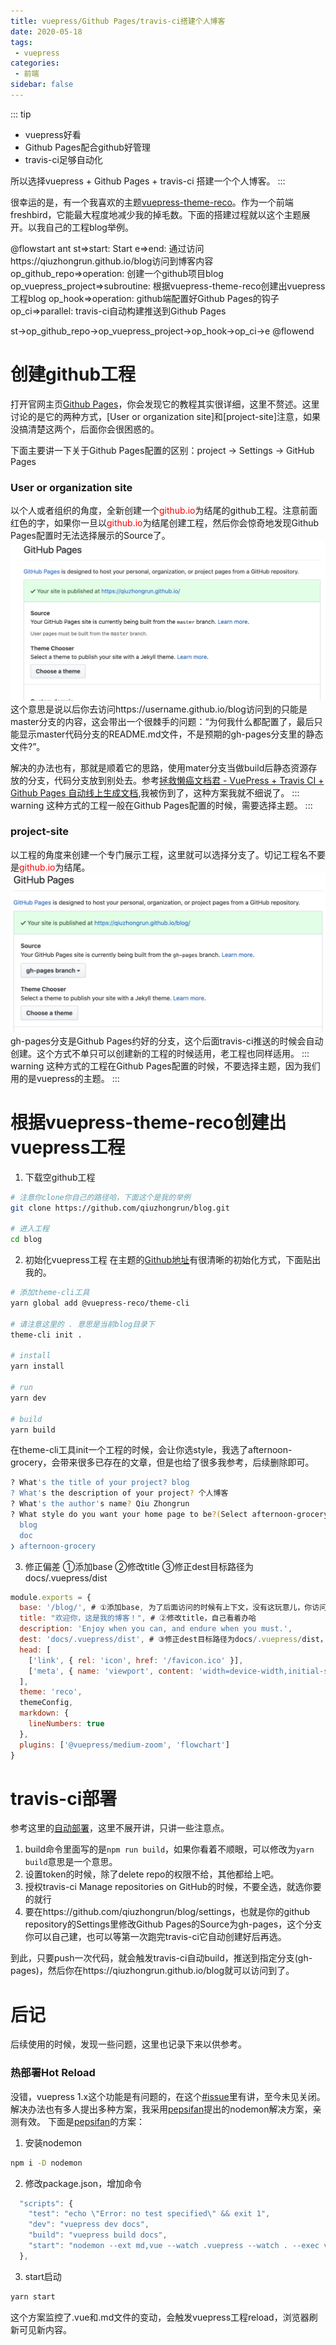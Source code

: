 ```yaml
---
title: vuepress/Github Pages/travis-ci搭建个人博客
date: 2020-05-18
tags:
 - vuepress
categories:
 - 前端
sidebar: false
---
```


::: tip
* vuepress好看
* Github Pages配合github好管理
* travis-ci足够自动化

所以选择vuepress + Github Pages + travis-ci 搭建一个个人博客。
:::

很幸运的是，有一个我喜欢的主题[vuepress-theme-reco](https://vuepress-theme-reco.alexlxy.com/)。作为一个前端freshbird，它能最大程度地减少我的掉毛数。下面的搭建过程就以这个主题展开。以我自己的工程blog举例。

@flowstart ant
st=>start: Start
e=>end: 通过访问https://qiuzhongrun.github.io/blog访问到博客内容
op_github_repo=>operation: 创建一个github项目blog
op_vuepress_project=>subroutine: 根据vuepress-theme-reco创建出vuepress工程blog
op_hook=>operation: github端配置好Github Pages的钩子
op_ci=>parallel: travis-ci自动构建推送到Github Pages

st->op_github_repo->op_vuepress_project->op_hook->op_ci->e
@flowend

# 创建github工程
打开官网主页[Github Pages](https://pages.github.com/)，你会发现它的教程其实很详细，这里不赘述。这里讨论的是它的两种方式，[User or organization site]和[project-site]注意，如果没搞清楚这两个，后面你会很困惑的。

下面主要讲一下关于Github Pages配置的区别：project → Settings → GitHub Pages
### User or organization site
以个人或者组织的角度，全新创建一个<span style="color: red;">github.io</span>为结尾的github工程。注意前面红色的字，如果你一旦以<span style="color: red;">github.io</span>为结尾创建工程，然后你会惊奇地发现Github Pages配置时无法选择展示的Source了。
![github_pages_config.jpg](./../../images/github_pages_config.jpg)
这个意思是说以后你去访问https://username.github.io/blog访问到的只能是master分支的内容，这会带出一个很棘手的问题：“为何我什么都配置了，最后只能显示master代码分支的README.md文件，不是预期的gh-pages分支里的静态文件?”。

解决的办法也有，那就是顺着它的思路，使用mater分支当做build后静态资源存放的分支，代码分支放到别处去。参考[拯救懒癌文档君 - VuePress + Travis CI + Github Pages 自动线上生成文档](https://juejin.im/post/5d0715f6f265da1ba56b1e01),我被伤到了，这种方案我就不细说了。
::: warning
这种方式的工程一般在Github Pages配置的时候，需要选择主题。
:::

### project-site
以工程的角度来创建一个专门展示工程，这里就可以选择分支了。切记工程名不要是<span style="color: red;">github.io</span>为结尾。
![github_pages_config.jpg](./../../images/github_pages_config2.jpg)
gh-pages分支是Github Pages约好的分支，这个后面travis-ci推送的时候会自动创建。这个方式不单只可以创建新的工程的时候适用，老工程也同样适用。
::: warning
这种方式的工程在Github Pages配置的时候，不要选择主题，因为我们用的是vuepress的主题。
:::

# 根据vuepress-theme-reco创建出vuepress工程
1. 下载空github工程
``` sh
# 注意你clone你自己的路径哈，下面这个是我的举例
git clone https://github.com/qiuzhongrun/blog.git

# 进入工程
cd blog
```
2. 初始化vuepress工程
在主题的[Github地址](https://github.com/vuepress-reco/vuepress-theme-reco)有很清晰的初始化方式，下面贴出我的。
``` sh
# 添加theme-cli工具
yarn global add @vuepress-reco/theme-cli

# 请注意这里的 . 意思是当前blog目录下
theme-cli init .

# install 
yarn install

# run
yarn dev

# build
yarn build
```
在theme-cli工具init一个工程的时候，会让你选style，我选了afternoon-grocery，会带来很多已存在的文章，但是也给了很多我参考，后续删除即可。
``` sh
? What's the title of your project? blog
? What's the description of your project? 个人博客
? What's the author's name? Qiu Zhongrun
? What style do you want your home page to be?(Select afternoon-grocery, if you want to download alexlxy's '午后南杂')
  blog
  doc
❯ afternoon-grocery
```
3. 修正偏差
①添加base
②修改title
③修正dest目标路径为docs/.vuepress/dist
``` javascript
module.exports = {
  base: '/blog/', # ①添加base, 为了后面访问的时候有上下文，没有这玩意儿，你访问就会出问题
  title: "欢迎你，这是我的博客！", # ②修改title，自己看着办哈
  description: 'Enjoy when you can, and endure when you must.',
  dest: 'docs/.vuepress/dist', # ③修正dest目标路径为docs/.vuepress/dist，这个必须和稍后的自动部署的local_dir保持一致
  head: [
    ['link', { rel: 'icon', href: '/favicon.ico' }],
    ['meta', { name: 'viewport', content: 'width=device-width,initial-scale=1,user-scalable=no' }]
  ],
  theme: 'reco',
  themeConfig,
  markdown: {
    lineNumbers: true
  },
  plugins: ['@vuepress/medium-zoom', 'flowchart'] 
} 
```

# travis-ci部署
参考这里的[自动部署](https://vuepress-theme-reco.alexlxy.com/views/other/deploy.html#%E8%87%AA%E5%8A%A8%E9%83%A8%E7%BD%B2)，这里不展开讲，只讲一些注意点。
1. build命令里面写的是`npm run build`，如果你看着不顺眼，可以修改为`yarn build`意思是一个意思。
2. 设置token的时候，除了delete repo的权限不给，其他都给上吧。
3. 授权travis-ci Manage repositories on GitHub的时候，不要全选，就选你要的就行
4. 要在https://github.com/qiuzhongrun/blog/settings，也就是你的github repository的Settings里修改Github Pages的Source为gh-pages，这个分支你可以自己建，也可以等第一次跑完travis-ci它自动创建好后再选。


到此，只要push一次代码，就会触发travis-ci自动build，推送到指定分支(gh-pages)，然后你在https://qiuzhongrun.github.io/blog就可以访问到了。

# 后记
后续使用的时候，发现一些问题，这里也记录下来以供参考。

### 热部署Hot Reload
没错，vuepress 1.x这个功能是有问题的，在这个[#issue](https://github.com/vuejs/vuepress/issues/1283)里有讲，至今未见关闭。
解决办法也有多人提出多种方案，我采用[pepsifan](https://github.com/pepsifan)提出的nodemon解决方案，亲测有效。
下面是[pepsifan](https://github.com/pepsifan)的方案：
1. 安装nodemon
``` sh
npm i -D nodemon
```
2. 修改package.json，增加命令
``` javascript
  "scripts": {
    "test": "echo \"Error: no test specified\" && exit 1",
    "dev": "vuepress dev docs",
    "build": "vuepress build docs",
    "start": "nodemon --ext md,vue --watch .vuepress --watch . --exec vuepress dev docs" # 新增的启动命令
  },
```
3. start启动
``` sh
yarn start
```
这个方案监控了.vue和.md文件的变动，会触发vuepress工程reload，浏览器刷新可见新内容。

